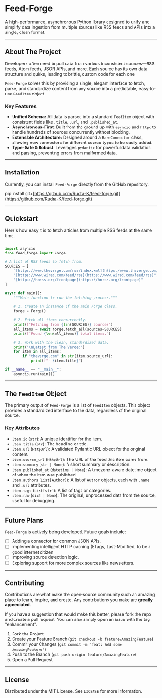 # Feed-Forge

A high-performance, asynchronous Python library designed to unify and simplify data ingestion from multiple sources like RSS feeds and APIs into a single, clean format.

---

## About The Project

Developers often need to pull data from various inconsistent sources—RSS feeds, Atom feeds, JSON APIs, and more. Each source has its own data structure and quirks, leading to brittle, custom code for each one.

`Feed-Forge` solves this by providing a single, elegant interface to fetch, parse, and standardize content from any source into a predictable, easy-to-use `FeedItem` object.

### Key Features

* **Unified Schema:** All data is parsed into a standard `FeedItem` object with consistent fields like `.title`, `.url`, and `.published_at`.
* **Asynchronous-First:** Built from the ground up with `asyncio` and `httpx` to handle hundreds of sources concurrently without blocking.
* **Extensible Architecture:** Designed around a `BaseConnector` class, allowing new connectors for different source types to be easily added.
* **Type-Safe & Robust:** Leverages `pydantic` for powerful data validation and parsing, preventing errors from malformed data.

---

## Installation

Currently, you can install `Feed-Forge` directly from the GitHub repository.

pip install git+[https://github.com/Rudra-K/feed-forge.git](https://github.com/Rudra-K/feed-forge.git)

---

## Quickstart

Here's how easy it is to fetch articles from multiple RSS feeds at the same time.

```python

import asyncio
from feed_forge import Forge

# A list of RSS feeds to fetch from.
SOURCES = [
    "[https://www.theverge.com/rss/index.xml](https://www.theverge.com/rss/index.xml)",
    "[https://www.wired.com/feed/rss](https://www.wired.com/feed/rss)",
    "[https://hnrss.org/frontpage](https://hnrss.org/frontpage)"
]

async def main():
    """Main function to run the fetching process."""
    
    # 1. Create an instance of the main Forge class.
    forge = Forge()
    
    # 2. Fetch all items concurrently.
    print(f"Fetching from {len(SOURCES)} sources")
    all_items = await forge.fetch_all(sources=SOURCES)
    print(f"Found {len(all_items)} total items.")
    
    # 3. Work with the clean, standardized data.
    print("\nLatest from The Verge:")
    for item in all_items:
        if "theverge.com" in str(item.source_url):
            print(f"- {item.title}")

if __name__ == "__main__":
    asyncio.run(main())

```

---

## The `FeedItem` Object

The primary output of `Feed-Forge` is a list of `FeedItem` objects. This object provides a standardized interface to the data, regardless of the original source.

### Key Attributes

* `item.id` (`str`): A unique identifier for the item.
* `item.title` (`str`): The headline or title.
* `item.url` (`HttpUrl`): A validated Pydantic URL object for the original content.
* `item.source_url` (`HttpUrl`): The URL of the feed this item came from.
* `item.summary` (`str | None`): A short summary or description.
* `item.published_at` (`datetime | None`): A timezone-aware datetime object of when the item was published.
* `item.authors` (`List[Author]`): A list of `Author` objects, each with `.name` and `.url` attributes.
* `item.tags` (`List[str]`): A list of tags or categories.
* `item.raw` (`dict | None`): The original, unprocessed data from the source, useful for debugging.

---

## Future Plans

`Feed-Forge` is actively being developed. Future goals include:

* [ ] Adding a connector for common JSON APIs.
* [ ] Implementing intelligent HTTP caching (ETags, Last-Modified) to be a good internet citizen.
* [ ] Improving source detection logic.
* [ ] Exploring support for more complex sources like newsletters.

---

## Contributing

Contributions are what make the open-source community such an amazing place to learn, inspire, and create. Any contributions you make are **greatly appreciated**.

If you have a suggestion that would make this better, please fork the repo and create a pull request. You can also simply open an issue with the tag "enhancement".

1.  Fork the Project
2.  Create your Feature Branch (`git checkout -b feature/AmazingFeature`)
3.  Commit your Changes (`git commit -m 'feat: Add some AmazingFeature'`)
4.  Push to the Branch (`git push origin feature/AmazingFeature`)
5.  Open a Pull Request

---

## License

Distributed under the MIT License. See `LICENSE` for more information.